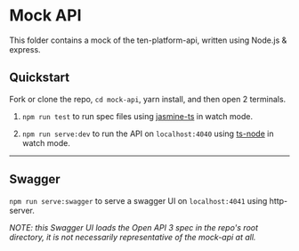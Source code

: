 # Mock API

This folder contains a mock of the ten-platform-api, written using Node.js & express.

## Quickstart

Fork or clone the repo, `cd mock-api`, yarn install, and then open 2 terminals.

1. `npm run test` to run spec files using [jasmine-ts](https://www.npmjs.com/package/jasmine-ts) in watch mode.

2. `npm run serve:dev` to run the API on `localhost:4040` using [ts-node](https://www.npmjs.com/package/ts-node) in watch mode.

___

## Swagger

`npm run serve:swagger` to serve a swagger UI on `localhost:4041` using http-server.

*NOTE: this Swagger UI loads the Open API 3 spec in the repo's root directory, it is not necessarily representative of the mock-api at all.*
